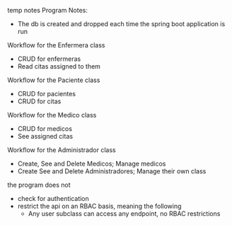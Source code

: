 temp notes 
Program Notes:
- The db is created and dropped each time the spring boot application is run

Workflow for the Enfermera class
- CRUD for enfermeras
- Read citas assigned to them

Workflow for the Paciente class
- CRUD for pacientes
- CRUD for citas

Workflow for the Medico class
- CRUD for medicos
- See assigned citas

Workflow for the Administrador class
- Create, See and Delete Medicos; Manage medicos
- Create See and Delete Administradores; Manage their own class

the program does not 
- check for authentication
- restrict the api on an RBAC basis, meaning the following 
  - Any user subclass can access any endpoint, no RBAC restrictions